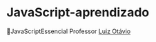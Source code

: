 # JavaScript-aprendizado
🍧JavaScriptEssencial Professor <a href="https://github.com/luizomf">Luiz Otávio</a>
